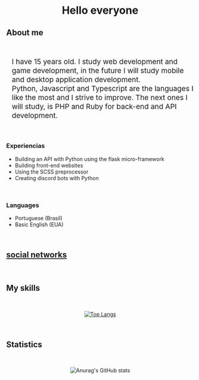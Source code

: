 <h1 align="center" style="font-weight: bold;">Hello everyone</h1>

<h2 style="font-weight: bold;">About me</h2>
<br/>

<p style="margin-left: 15px; font-size: 1.2rem;">
I have 15 years old. I study web development and game development, in the future I will study mobile and desktop application development. <br/>
Python, Javascript and Typescript are the languages I like the most and I strive to improve. The next ones I will study, is PHP and Ruby for back-end and API development.
</p>
<br/>

<h3 style="font-weight: bold;">Experiencias</h3>

- Building an API with Python using the flask micro-framework <br/>
- Building front-end websites <br/>
- Using the SCSS preprocessor <br/>
- Creating discord bots with Python 
<br/>

### Languages

- Portuguese (Brasil) <br/>
- Basic English (EUA) <br/>
<br/>

<h2 style="font-weight: bold;">
<a href="https://linktr.ee/soulfox" target="_blank">social networks</a>
</h2> <br/>

<h2 style="font-weight: bold;">My skills</h2> <br/>

<div align="center">
  
[![Top Langs](https://github-readme-stats.vercel.app/api/top-langs/?username=mr-soulfox&langs_count=8)](https://github.com/mr-soulfox/github-readme-stats)

</div>
<br/>

<h2 style="font-weight: bold;">Statistics</h2> 
<br/>
<div align="center">

![Anurag's GitHub stats](https://github-readme-stats.vercel.app/api?username=mr-soulfox&show_icons=true&theme=radical)

</div>

<!-- is a ✨ _special_ ✨ repository because its `README.md` (this file) appears on your GitHub profile.

Here are some ideas to get you started:

- 🔭 I’m currently working on ...
- 🌱 I’m currently learning ...
- 👯 I’m looking to collaborate on ...
- 🤔 I’m looking for help with ...
- 💬 Ask me about ...
- 📫 How to reach me: ...
- 😄 Pronouns: ...
- ⚡ Fun fact: ...
-->
